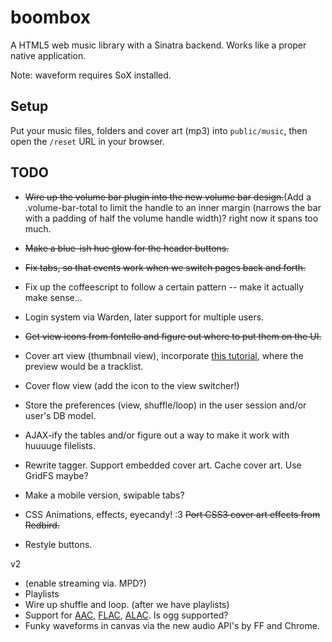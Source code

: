 boombox
=======

A HTML5 web music library with a Sinatra backend. Works like a proper native application.

Note: waveform requires SoX installed.


## Setup

Put your music files, folders and cover art (mp3) into `public/music`, then open the `/reset` URL in your browser.


## TODO

* ~~Wire up the volume bar plugin into the new volume bar design.~~(Add a .volume-bar-total to limit the handle to an inner margin (narrows the bar with a padding of half the volume handle width)? right now it spans too much.
* ~~Make a blue-ish hue glow for the header buttons.~~
* ~~Fix tabs, so that events work when we switch pages back and forth.~~
* Fix up the coffeescript to follow a certain pattern -- make it actually make sense...

* Login system via Warden, later support for multiple users.

* ~~Get view icons from fontello and figure out where to put them on the UI.~~
* Cover art view (thumbnail view), incorporate [this tutorial](http://tympanus.net/Tutorials/ThumbnailGridExpandingPreview/), where the preview would be a tracklist.
* Cover flow view (add the icon to the view switcher!)
* Store the preferences (view, shuffle/loop) in the user session and/or user's DB model.

* AJAX-ify the tables and/or figure out a way to make it work with huuuuge filelists.

* Rewrite tagger. Support embedded cover art. Cache cover art. Use GridFS maybe?

* Make a mobile version, swipable tabs?

* CSS Animations, effects, eyecandy! :3 ~~Port CSS3 cover art effects from Redbird.~~

* Restyle buttons.



v2

* (enable streaming via. MPD?)
* Playlists
* Wire up shuffle and loop. (after we have playlists)
* Support for [AAC](https://github.com/audiocogs/aac.js), [FLAC](https://github.com/audiocogs/flac.js), [ALAC](https://github.com/audiocogs/alac.js). Is ogg supported?
* Funky waveforms in canvas via the new audio API's by FF and Chrome.